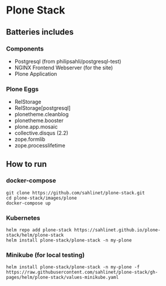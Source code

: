 # Plone Stack

## Batteries includes

### Components

* Postgresql (from philipsahli/postgresql-test)
* NGINX Frontend Webserver (for the site)
* Plone Application

### Plone Eggs

* RelStorage
* RelStorage[postgresql]
* plonetheme.cleanblog
* plonetheme.booster
* plone.app.mosaic
* collective.disqus (2.2)
* zope.formlib
* zope.processlifetime


## How to run

### docker-compose

    git clone https://github.com/sahlinet/plone-stack.git 
    cd plone-stack/images/plone
    docker-compose up

### Kubernetes
    
    helm repo add plone-stack https://sahlinet.github.io/plone-stack/helm/plone-stack
    helm install plone-stack/plone-stack -n my-plone

### Minikube (for local testing)

    helm install plone-stack/plone-stack -n my-plone -f https://raw.githubusercontent.com/sahlinet/plone-stack/gh-pages/helm/plone-stack/values-minikube.yaml

